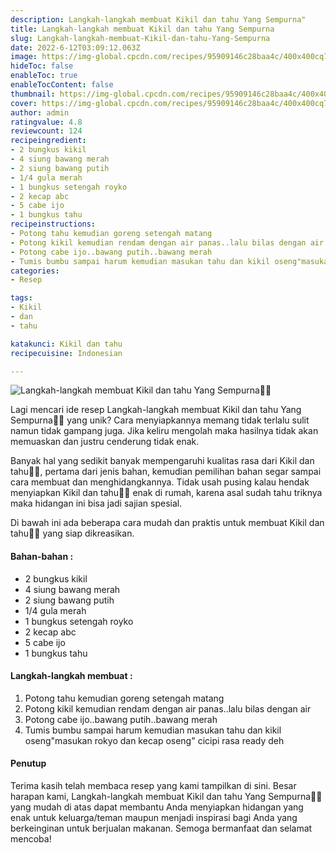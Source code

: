 ```yaml
---
description: Langkah-langkah membuat Kikil dan tahu Yang Sempurna"
title: Langkah-langkah membuat Kikil dan tahu Yang Sempurna
slug: Langkah-langkah-membuat-Kikil-dan-tahu-Yang-Sempurna
date: 2022-6-12T03:09:12.063Z
image: https://img-global.cpcdn.com/recipes/95909146c28baa4c/400x400cq70/photo.jpg
hideToc: false
enableToc: true
enableTocContent: false
thumbnail: https://img-global.cpcdn.com/recipes/95909146c28baa4c/400x400cq70/photo.jpg
cover: https://img-global.cpcdn.com/recipes/95909146c28baa4c/400x400cq70/photo.jpg
author: admin
ratingvalue: 4.8
reviewcount: 124
recipeingredient:
- 2 bungkus kikil
- 4 siung bawang merah
- 2 siung bawang putih
- 1/4 gula merah
- 1 bungkus setengah royko
- 2 kecap abc
- 5 cabe ijo
- 1 bungkus tahu
recipeinstructions:
- Potong tahu kemudian goreng setengah matang
- Potong kikil kemudian rendam dengan air panas..lalu bilas dengan air
- Potong cabe ijo..bawang putih..bawang merah
- Tumis bumbu sampai harum kemudian masukan tahu dan kikil oseng"masukan rokyo dan kecap oseng" cicipi rasa ready deh
categories:
- Resep

tags:
- Kikil
- dan
- tahu

katakunci: Kikil dan tahu
recipecuisine: Indonesian

---
```


![Langkah-langkah membuat Kikil dan tahu Yang Sempurna👩‍🍳](https://img-global.cpcdn.com/recipes/95909146c28baa4c/400x400cq70/photo.jpg)

Lagi mencari ide resep Langkah-langkah membuat Kikil dan tahu Yang Sempurna👩‍🍳 yang unik? Cara menyiapkannya memang tidak terlalu sulit namun tidak gampang juga. Jika keliru mengolah maka hasilnya tidak akan memuaskan dan justru cenderung tidak enak.

Banyak hal yang sedikit banyak mempengaruhi kualitas rasa dari Kikil dan tahu👩‍🍳, pertama dari jenis bahan, kemudian pemilihan bahan segar sampai cara membuat dan menghidangkannya. Tidak usah pusing kalau hendak menyiapkan Kikil dan tahu👩‍🍳 enak di rumah, karena asal sudah tahu triknya maka hidangan ini bisa jadi sajian spesial.

Di bawah ini ada beberapa cara mudah dan praktis untuk membuat Kikil dan tahu👩‍🍳 yang siap dikreasikan.

<!--inarticleads1-->

#### Bahan-bahan :

- 2 bungkus kikil
- 4 siung bawang merah
- 2 siung bawang putih
- 1/4 gula merah
- 1 bungkus setengah royko
- 2 kecap abc
- 5 cabe ijo
- 1 bungkus tahu

<!--inarticleads2-->

#### Langkah-langkah membuat :

1. Potong tahu kemudian goreng setengah matang
1. Potong kikil kemudian rendam dengan air panas..lalu bilas dengan air
1. Potong cabe ijo..bawang putih..bawang merah
1. Tumis bumbu sampai harum kemudian masukan tahu dan kikil oseng"masukan rokyo dan kecap oseng" cicipi rasa ready deh

#### Penutup

Terima kasih telah membaca resep yang kami tampilkan di sini. Besar harapan kami, Langkah-langkah membuat Kikil dan tahu Yang Sempurna👩‍🍳 yang mudah di atas dapat membantu Anda menyiapkan hidangan yang enak untuk keluarga/teman maupun menjadi inspirasi bagi Anda yang berkeinginan untuk berjualan makanan. Semoga bermanfaat dan selamat mencoba!